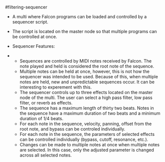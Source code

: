 #filtering-sequencer
- A multi where Falcon programs can be loaded and controlled by a sequencer script.
- The script is located on the master node so that multiple programs can be controlled at once.

- Sequencer Features:
- - Sequences are controlled by MIDI notes received by Falcon. The note played and held is considered the root note of the sequence.
  - Multiple notes can be held at once, however, this is not how the sequencer was intended to be used. Because of this, when multiple notes are held, new and unpredictable sequences occur. It can be interesting to experement with this.
  - The sequencer controls up to three effects located on the master node of the multi. The user can select a high pass filter, low pass filter, or reverb as effects.
  - The sequence has a maximum length of thirty two beats. Notes in the sequence have a maximum duration of two beats and a minimum duration of 1/4 beats.
  - For each note in the sequence, velocity, panning, offset from the root note, and bypass can be controled individually.
  - For each note in the sequence, the parameters of selected effects can be controlled individually (bypass, cutoff, resonance, etc.).
  - Changes can be made to multiple notes at once when multiple notes are selected. In this case, only the adjusted parameter is changed across all selected notes.
